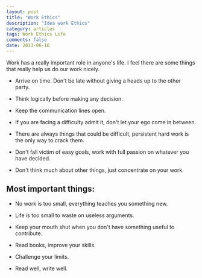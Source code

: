 ```yaml
---
layout: post
title: "Work Ethics"
description: "Idea work Ethics"
category: articles
tags: Work Ethics Life
comments: false
date: 2013-06-16
---
```


Work has a really important role in anyone's life. I feel there are some things that really help us
do our work nicely.

- Arrive on time. Don't be late without giving a heads up to the other party.

- Think logically before making any decision.

- Keep the communication lines open.

- If you are facing a difficulty admit it, don't let your ego come in between.

- There are always things that could be difficult, persistent hard work is the only way to crack them.

- Don't fall victim of easy goals, work with full passion on whatever you have decided.

- Don't think much about other things, just concentrate on your work.


## Most important things:

- No work is too small, everything teaches you something new.

- Life is too small to waste on useless arguments.

- Keep your mouth shut when you don't have something useful to contribute.

- Read books, improve your skills.

- Challenge your limits.

- Read well, write well.


